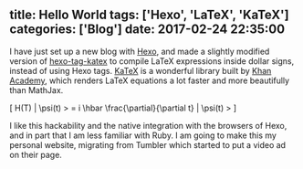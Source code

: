 title: Hello World
tags: ['Hexo', 'LaTeX', 'KaTeX']
categories: ['Blog']
date: 2017-02-24 22:35:00
---

I have just set up a new blog with [Hexo](https://hexo.io/), and made a slightly modified version of [hexo-tag-katex](https://github.com/jongwook/hexo-tag-katex) to compile LaTeX expressions inside dollar signs, instead of using Hexo tags. [KaTeX](https://khan.github.io/KaTeX/) is a wonderful library built by [Khan Academy](https://www.khanacademy.org/), which renders LaTeX equations a lot faster and more beautifully than MathJax.

\[
H(T) | \psi(t) > = i \hbar \frac{\partial}{\partial t} | \psi(t) >
\]

I like this hackability and the native integration with the browsers of Hexo, and in part that I am less familiar with Ruby. I am going to make this my personal website, migrating from Tumbler which started to put a video ad on their page.
